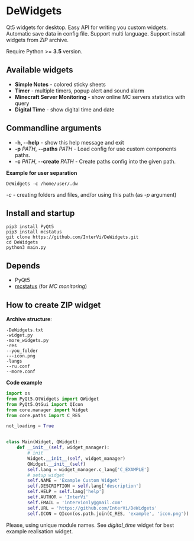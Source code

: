 # DeWidgets

Qt5 widgets for desktop. Easy API for writing you custom widgets. Automatic save data in config file. Support multi language. Support install widgets from *ZIP* archive.

Require Python >= **3.5** version.

## Available widgets

* **Simple Notes** - colored sticky sheets
* **Timer** - multiple timers, popup alert and sound alarm
* **Minecraft Server Monitoring** - show online MC servers statistics with query
* **Digital Time** - show digital time and date

## Commandline arguments

* **-h, --help** - show this help message and exit
* **-p** *PATH*, **--paths** *PATH* - Load config for use custom components paths.
* **-c** *PATH*, **--create** *PATH* - Create paths config into the given path.

**Example for user separation**

```shell
DeWidgets -c /home/user/.dw
```

*-c* - creating folders and files, and/or using this path (as *-p* argument)

## Install and startup

```shell
pip3 install PyQt5
pip3 install mcstatus
git clone https://github.com/InterVi/DeWidgets.git
cd DeWidgets
python3 main.py
```

## Depends

* PyQt5
* [mcstatus](https://github.com/Dinnerbone/mcstatus) (for *MC monitoring*)

## How to create ZIP widget

**Archive structure**:

```
-DeWidgets.txt
-widget.py
-more_widgets.py
-res
--you_folder
---icon.png
-langs
--ru.conf
--more.conf
```

**Code example**

```python
import os
from PyQt5.QtWidgets import QWidget
from PyQt5.QtGui import QIcon
from core.manager import Widget
from core.paths import C_RES

not_loading = True


class Main(Widget, QWidget):
    def __init__(self, widget_manager):
        # init
        Widget.__init__(self, widget_manager)
        QWidget.__init__(self)
        self.lang = widget_manager.c_lang['C_EXAMPLE']
        # setup widget
        self.NAME = 'Example Custom Widget'
        self.DESCRIPTION = self.lang['description']
        self.HELP = self.lang['help']
        self.AUTHOR = 'InterVi'
        self.EMAIL = 'intervionly@gmail.com'
        self.URL = 'https://github.com/InterVi/DeWidgets'
        self.ICON = QIcon(os.path.join(C_RES, 'example', 'icon.png'))
```

Please, using unique module names. See *digital_time* widget for best example realisation widget.

